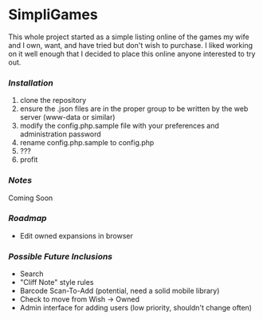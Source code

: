 SimpliGames
====================================
This whole project started as a simple listing online of the games my wife and I own, want, and have tried but don't wish to purchase. 
I liked working on it well enough that I decided to place this online anyone interested to try out.

### _Installation_
1. clone the repository
2. ensure the .json files are in the proper group to be written by the web server (www-data or similar)
3. modify the config.php.sample file with your preferences and administration password
4. rename config.php.sample to config.php
5. ???
6. profit

### _Notes_
Coming Soon

### _Roadmap_
* Edit owned expansions in browser


### _Possible Future Inclusions_
* Search
* "Cliff Note" style rules
* Barcode Scan-To-Add (potential, need a solid mobile library)
* Check to move from Wish -> Owned
* Admin interface for adding users (low priority, shouldn't change often)

